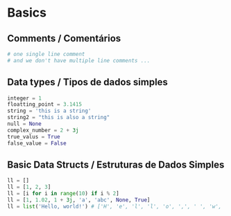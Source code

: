 # Basics

## Comments / Comentários
```python
# one single line comment
# and we don't have multiple line comments ...
```

## Data types / Tipos de dados simples
```python
integer = 1
floatting_point = 3.1415
string = 'this is a string'
string2 = "this is also a string"
null = None
complex_number = 2 + 3j
true_valus = True
false_value = False
```

## Basic Data Structs / Estruturas de Dados Simples
```python
ll = []
ll = [1, 2, 3]
ll = [i for i in range(10) if i % 2]
ll = [1, 1.02, 1 + 3j, 'a', 'abc', None, True]
ll = list('Hello, world!') # ['H', 'e', 'l', 'l', 'o', ',', ' ', 'w', 'o', 'r', 'l', 'd', '!']
```
